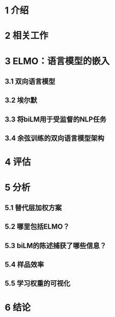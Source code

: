 # 1 介绍

# 2 相关工作

# 3 ELMO：语言模型的嵌入

## 3.1 双向语言模型

## 3.2 埃尔默

## 3.3 将biLM用于受监督的NLP任务

## 3.4 余弦训练的双向语言模型架构

# 4 评估

# 5 分析

## 5.1 替代层加权方案

## 5.2 哪里包括ELMO？

## 5.3 biLM的陈述捕获了哪些信息？

## 5.4 样品效率

## 5.5 学习权重的可视化

# 6 结论

